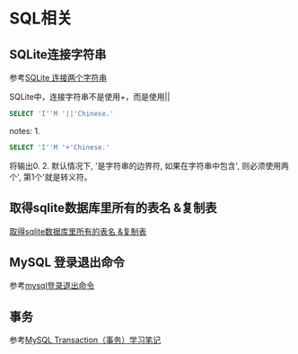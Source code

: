# SQL相关

## SQLite连接字符串

参考[SQLite 连接两个字符串](http://www.cnblogs.com/AngelLee2009/p/3208223.html)

SQLite中，连接字符串不是使用+，而是使用||

```sql
SELECT 'I''M '||'Chinese.' 
```

notes:
1. 
```sql
SELECT 'I''M '+'Chinese.' 
```
将输出0.
2. 默认情况下, '是字符串的边界符, 如果在字符串中包含', 则必须使用两个', 第1个'就是转义符。

## 取得sqlite数据库里所有的表名 &复制表

[取得sqlite数据库里所有的表名 &复制表](http://blog.csdn.net/vlily/article/details/9096909)


## MySQL 登录退出命令

参考[mysql登录退出命令](https://www.cnblogs.com/panxuejun/p/6110638.html)

## 事务

参考[MySQL Transaction（事务）学习笔记](https://blog.csdn.net/u014587769/article/details/68957371)